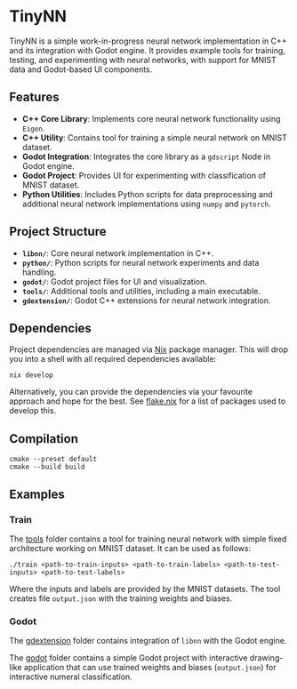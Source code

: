 # TinyNN

TinyNN is a simple work-in-progress neural network implementation in C++ and its integration with Godot engine. It provides example tools for training, testing, and experimenting with neural networks, with support for MNIST data and Godot-based UI components.

## Features

- **C++ Core Library**: Implements core neural network functionality using `Eigen`.
- **C++ Utility**: Contains tool for training a simple neural network on MNIST dataset.
- **Godot Integration**: Integrates the core library as a `gdscript` Node in Godot engine.
- **Godot Project**: Provides UI for experimenting with classification of MNIST dataset.
- **Python Utilities**: Includes Python scripts for data preprocessing and additional neural network implementations using `numpy` and `pytorch`.

## Project Structure

- **`libnn/`**: Core neural network implementation in C++.
- **`python/`**: Python scripts for neural network experiments and data handling.
- **`godot/`**: Godot project files for UI and visualization.
- **`tools/`**: Additional tools and utilities, including a main executable.
- **`gdextension/`**: Godot C++ extensions for neural network integration.

## Dependencies

Project dependencies are managed via [Nix](https://nixos.org/) package manager.
This will drop you into a shell with all required dependencies available:

```
nix develop
```

Alternatively, you can provide the dependencies via your favourite approach and hope for the best. 
See [flake.nix](flake.nix) for a list of packages used to develop this.

## Compilation

```
cmake --preset default
cmake --build build
```

## Examples
### Train

The [tools](tools) folder contains a tool for training neural network with simple fixed architecture working on MNIST dataset. It can be used as follows:

```
./train <path-to-train-inputs> <path-to-train-labels> <path-to-test-inputs> <path-to-test-labels>
```

Where the inputs and labels are provided by the MNIST datasets.
The tool creates file `output.json` with the training weights and biases.

### Godot

The [gdextension](gdextension) folder contains integration of `libnn` with the Godot engine.

The [godot](godot) folder contains a simple Godot project with interactive drawing-like application that can use trained weights and biases (`output.json`) for interactive numeral classification.